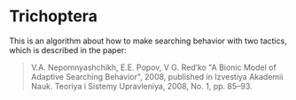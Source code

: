 # Trichoptera
This is an algorithm about how to make searching behavior with two tactics, which is described in the paper:
> V.A. Nepomnyashchikh, E.E. Popov, V G. Red’ko "A Bionic Model of Adaptive Searching Behavior", 2008, published in Izvestiya Akademii Nauk. Teoriya i Sistemy Upravleniya, 2008, No. 1, pp. 85–93.
